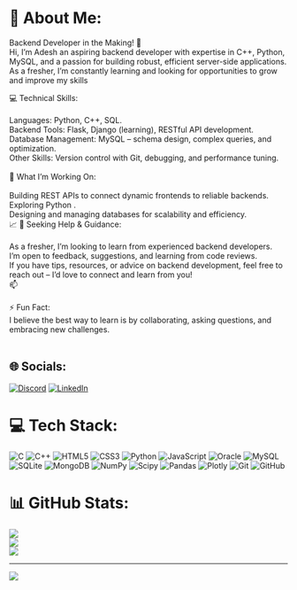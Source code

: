 # 💫 About Me:
Backend Developer in the Making! 🚀<br>Hi, I’m Adesh an aspiring backend developer with expertise in C++, Python, MySQL, and a passion for building robust, efficient server-side applications.<br> As a fresher, I’m constantly learning and looking for opportunities to grow and improve my skills

💻 Technical Skills:<br><br>Languages: Python, C++, SQL.<br>Backend Tools: Flask, Django (learning), RESTful API development.<br>Database Management: MySQL – schema design, complex queries, and optimization.<br>Other Skills: Version control with Git, debugging, and performance tuning.<br><br>🌟 What I’m Working On:<br><br>Building REST APIs to connect dynamic frontends to reliable backends.<br>Exploring Python .<br>Designing and managing databases for scalability and efficiency.<br>📈 🤝 Seeking Help & Guidance:<br><br>As a fresher, I’m looking to learn from experienced backend developers.<br>I’m open to feedback, suggestions, and learning from code reviews.<br>If you have tips, resources, or advice on backend development, feel free to reach out – I’d love to connect and learn from you!<br>📫<br><br>⚡ Fun Fact: <br>I believe the best way to learn is by collaborating, asking questions, and embracing new challenges.<br><br>


## 🌐 Socials:
[![Discord](https://img.shields.io/badge/Discord-%237289DA.svg?logo=discord&logoColor=white)](https://discord.gg/https://discordapp.com/users/1268849213714858066) [![LinkedIn](https://img.shields.io/badge/LinkedIn-%230077B5.svg?logo=linkedin&logoColor=white)](https://linkedin.com/in/https://www.linkedin.com/in/adesh-disale-7a5055170/) 

# 💻 Tech Stack:
![C](https://img.shields.io/badge/c-%2300599C.svg?style=for-the-badge&logo=c&logoColor=white) ![C++](https://img.shields.io/badge/c++-%2300599C.svg?style=for-the-badge&logo=c%2B%2B&logoColor=white) ![HTML5](https://img.shields.io/badge/html5-%23E34F26.svg?style=for-the-badge&logo=html5&logoColor=white) ![CSS3](https://img.shields.io/badge/css3-%231572B6.svg?style=for-the-badge&logo=css3&logoColor=white) ![Python](https://img.shields.io/badge/python-3670A0?style=for-the-badge&logo=python&logoColor=ffdd54) ![JavaScript](https://img.shields.io/badge/javascript-%23323330.svg?style=for-the-badge&logo=javascript&logoColor=%23F7DF1E) ![Oracle](https://img.shields.io/badge/Oracle-F80000?style=for-the-badge&logo=oracle&logoColor=white) ![MySQL](https://img.shields.io/badge/mysql-4479A1.svg?style=for-the-badge&logo=mysql&logoColor=white) ![SQLite](https://img.shields.io/badge/sqlite-%2307405e.svg?style=for-the-badge&logo=sqlite&logoColor=white) ![MongoDB](https://img.shields.io/badge/MongoDB-%234ea94b.svg?style=for-the-badge&logo=mongodb&logoColor=white) ![NumPy](https://img.shields.io/badge/numpy-%23013243.svg?style=for-the-badge&logo=numpy&logoColor=white) ![Scipy](https://img.shields.io/badge/SciPy-%230C55A5.svg?style=for-the-badge&logo=scipy&logoColor=%white) ![Pandas](https://img.shields.io/badge/pandas-%23150458.svg?style=for-the-badge&logo=pandas&logoColor=white) ![Plotly](https://img.shields.io/badge/Plotly-%233F4F75.svg?style=for-the-badge&logo=plotly&logoColor=white) ![Git](https://img.shields.io/badge/git-%23F05033.svg?style=for-the-badge&logo=git&logoColor=white) ![GitHub](https://img.shields.io/badge/github-%23121011.svg?style=for-the-badge&logo=github&logoColor=white)
# 📊 GitHub Stats:
![](https://github-readme-stats.vercel.app/api?username=adarshdisale&theme=shadow_blue&hide_border=false&include_all_commits=true&count_private=true)<br/>
![](https://github-readme-streak-stats.herokuapp.com/?user=adarshdisale&theme=shadow_blue&hide_border=false)<br/>
![](https://github-readme-stats.vercel.app/api/top-langs/?username=adarshdisale&theme=shadow_blue&hide_border=false&include_all_commits=true&count_private=true&layout=compact)

---
[![](https://visitcount.itsvg.in/api?id=adarshdisale&icon=0&color=0)](https://visitcount.itsvg.in)

<!-- Proudly created with GPRM ( https://gprm.itsvg.in ) -->

<!-- Proudly created with GPRM ( https://gprm.itsvg.in ) -->
